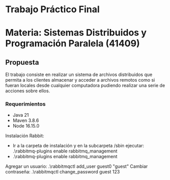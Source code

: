 # Trabajo Práctico Final
# Materia: Sistemas Distribuidos y Programación Paralela (41409)

## Propuesta
El trabajo consiste en realizar un sistema de archivos distribuidos que permita a los clientes almacenar y acceder a archivos remotos como si fueran locales desde cualquier computadora pudiendo realizar una serie de acciones sobre ellos.


### Requerimientos

* Java 21
* Maven 3.8.6
* Node 16.15.0

Instalación Rabbit:

* Ir a la carpeta de instalación y en la subcarpeta /sbin ejecutar: .\rabbitmq-plugins enable rabbitmq_management
* .\rabbitmq-plugins enable rabbitmq_management

Agregar un usuario:  .\rabbitmqctl add_user guest0 "guest"
Cambiar contraseña: .\rabbitmqctl  change_password guest 123